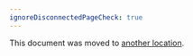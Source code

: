 ```yaml
---
ignoreDisconnectedPageCheck: true
---
```


This document was moved to [another location](../../documentation/style_guide.md).
